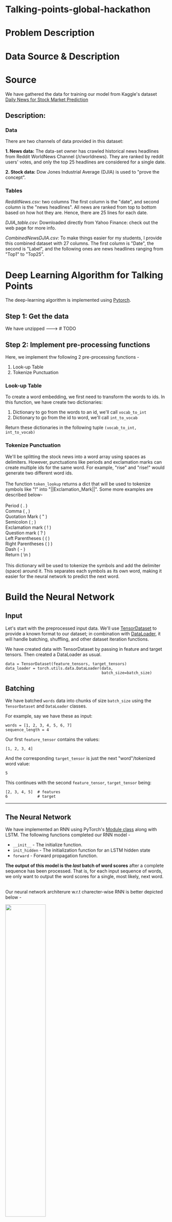 # Talking-points-global-hackathon

# Problem Description

# Data Source & Description

# Source

We have gathered the data for training our model from Kaggle's dataset [Daily News for Stock Market Prediction](https://www.kaggle.com/aaron7sun/stocknews)

## Description:

### Data
There are two channels of data provided in this dataset:

**1. News data:** The data-set owner has crawled historical news headlines from Reddit WorldNews Channel (/r/worldnews). They are ranked by reddit users' votes, and only the top 25 headlines are considered for a single date.

**2. Stock data:** Dow Jones Industrial Average (DJIA) is used to "prove the concept".

### Tables 

*RedditNews.csv:* two columns
The first column is the "date", and second column is the "news headlines".
All news are ranked from top to bottom based on how hot they are.
Hence, there are 25 lines for each date.

*DJIA_table.csv:* 
Downloaded directly from Yahoo Finance: check out the web page for more info.

*CombinedNewsDJIA.csv:*
To make things easier for my students, I provide this combined dataset with 27 columns.
The first column is "Date", the second is "Label", and the following ones are news headlines ranging from "Top1" to "Top25".

# Deep Learning Algorithm for Talking Points

The deep-learning algorithm is implemented using [Pytorch](https://pytorch.org).

## Step 1: Get the data

We have unzipped ---> # TODO

## Step 2: Implement pre-processing functions

Here, we implement thw following 2 pre-processing functions - 

1. Look-up Table
2. Tokenize Punctuation

### Look-up Table
To create a word embedding, we first need to transform the words to ids. In this function, we have create two dictionaries:<br>

1. Dictionary to go from the words to an id, we'll call `vocab_to_int`
2. Dictionary to go from the id to word, we'll call `int_to_vocab`

Return these dictionaries in the following tuple `(vocab_to_int, int_to_vocab)`


### Tokenize Punctuation

We'll be splitting the stock news into a word array using spaces as delimiters. However, punctuations like periods and exclamation marks can create multiple ids for the same word. For example, "rise" and "rise!" would generate two different word ids.<br><br>
The function `token_lookup` returns a dict that will be used to tokenize symbols like "!" into "||Exclamation_Mark||". Some more examples are described below-<br><br>
Period ( . )<br>
Comma ( , )<br>
Quotation Mark ( " )<br>
Semicolon ( ; )<br>
Exclamation mark ( ! )<br>
Question mark ( ? )<br>
Left Parentheses ( ( )<br>
Right Parentheses ( ) )<br>
Dash ( - )<br>
Return ( \n )<br><br>
This dictionary will be used to tokenize the symbols and add the delimiter (space) around it. This separates each symbols as its own word, making it easier for the neural network to predict the next word. 

# Build the Neural Network

## Input
Let's start with the preprocessed input data. We'll use [TensorDataset](http://pytorch.org/docs/master/data.html#torch.utils.data.TensorDataset) to provide a known format to our dataset; in combination with [DataLoader](http://pytorch.org/docs/master/data.html#torch.utils.data.DataLoader), it will handle batching, shuffling, and other dataset iteration functions.

We have created data with TensorDataset by passing in feature and target tensors. Then created a DataLoader as usual.
```
data = TensorDataset(feature_tensors, target_tensors)
data_loader = torch.utils.data.DataLoader(data, 
                                          batch_size=batch_size)
```

## Batching
We have batched `words` data into chunks of size `batch_size` using the `TensorDataset` and `DataLoader` classes.<br>

For example, say we have these as input:<br>
```
words = [1, 2, 3, 4, 5, 6, 7]
sequence_length = 4
```

Our first `feature_tensor` contains the values:<br>
```
[1, 2, 3, 4]
```
And the corresponding `target_tensor` is just the next "word"/tokenized word value:<br>
```
5
```
This continues with the second `feature_tensor`, `target_tensor` being:<br>
```
[2, 3, 4, 5]  # features
6             # target
```
---
## The Neural Network
We have implemented an RNN using PyTorch's [Module class](http://pytorch.org/docs/master/nn.html#torch.nn.Module) along with LSTM. The following functions completed our RNN model -<br>
 - `__init__` - The initialize function. 
 - `init_hidden` - The initialization function for an LSTM hidden state
 - `forward` - Forward propagation function.
 

**The output of this model is the *last* batch of word scores** after a complete sequence has been processed. That is, for each input sequence of words, we only want to output the word scores for a single, most likely, next word.<br><br>

Our neural network architerure w.r.t charecter-wise RNN is better depicted below - <br>

<img src="./assets/charRNN.png" width="50%" height="50%"></img>
<br>



## Time to train

The train function gives us the ability to set the number of epochs, the learning rate, and other parameters.

Below we're using an *Adam optimizer* and *cross entropy loss* since we are looking at word class scores as output. We calculate the loss and perform backpropagation, as usual!

A couple of details about training: 
>* Within the batch loop, we detach the hidden state from its history; this time setting it equal to a new *tuple* variable because an LSTM has a hidden state that is a tuple of the hidden and cell states.
>* We use [`clip_grad_norm_`](https://pytorch.org/docs/stable/_modules/torch/nn/utils/clip_grad.html) to help prevent exploding gradients.


## Hyper-parameter Tuning

Following are the list of hyper-parameter values that we have used while training our model - <br>

| S.No. | Hyper-parameter        | Description                                                             | Value               |
|-------|------------------------|-------------------------------------------------------------------------|---------------------|
| 1.    | `sequence_length`      | length of a sequence                                                    | 10                  |
| 2.    | `batch_size`           | batch size                                                              | 128                 |
| 3.    | `num_epochs`           | number of epochs to train for                                           | 10                  |
| 4.    | `learning_rate`        | learning rate for an Adam optimizer                                     | 0.001               |
| 5.    | `vocab_size`           | number of uniqe tokens in our vocabulary                                | `len(vocal_to_int)` |
| 6.    | `output_size`          | desired size of the output                                              | `vocab_size`        |
| 7.    | `embedding_dim`        | embedding dimension; smaller than the vocab_size                        | 200                 |
| 8.    | `hidden_dim`           | hidden dimension of our RNN                                             | 250                 |
| 9.    | `n_layers`             | number of layers/cells in your RNN                                      | 2                   |
| 10.   | `show_every_n_batches` | number of batches at which the <br>neural network should print progress | 500                 |












